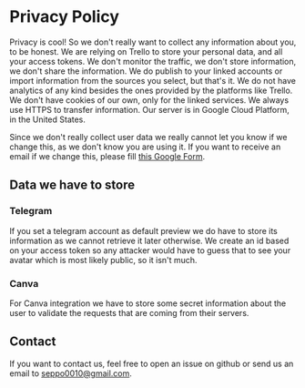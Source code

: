 # Privacy Policy

Privacy is cool! So we don't really want to collect any information about you,
to be honest. We are relying on Trello to store your personal data, and all
your access tokens. We don't monitor the traffic, we don't store information,
we don't share the information. We do publish to your linked accounts or import
information from the sources you select, but that's it. We do not have
analytics of any kind besides the ones provided by the platforms like Trello.
We don't have cookies of our own, only for the linked services. We always use
HTTPS to transfer information. Our server is in Google Cloud Platform, in the
United States.

Since we don't really collect user data we really cannot let you know if we
change this, as we don't know you are using it. If you want to receive an email
if we change this, please fill [this Google Form](https://docs.google.com/forms/d/e/1FAIpQLSfX1K7q378FaY0wJ2Fw-wrJWVYvAzfgrTrSMWbK9pEfPG5W1Q/viewform?usp=sf_link).

## Data we have to store

### Telegram

If you set a telegram account as default preview we do have to store its
information as we cannot retrieve it later otherwise. We create an id based
on your access token so any attacker would have to guess that to see your avatar
which is most likely public, so it isn't much.

### Canva

For Canva integration we have to store some secret information about the user
to validate the requests that are coming from their servers.

## Contact

If you want to contact us, feel free to open an issue on github or send us an
email to seppo0010@gmail.com.
